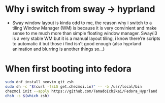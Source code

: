 # Why i switch from sway -> hyprland
- Sway window layout is kinda odd to me, the reason why i switch to a tiling Window Manager (WM) is because it is very convinient and make sense to me much more than simple floating window manager. Sway/I3 is a very stable WM but it is a manual layout tiling, i know there're scripts to automatic it but those i find isn't good enough (also hyprland animation and blurring is another things so...)

# When first booting into fedora
```bash
sudo dnf install neovim git zsh
sudo sh -c "$(curl -fsLS get.chezmoi.io)" -- -b /usr/local/bin
chezmoi init --apply https://github.com/TamadoIchikai/Fedora_Hyprland
chsh -s $(which zsh)
```
